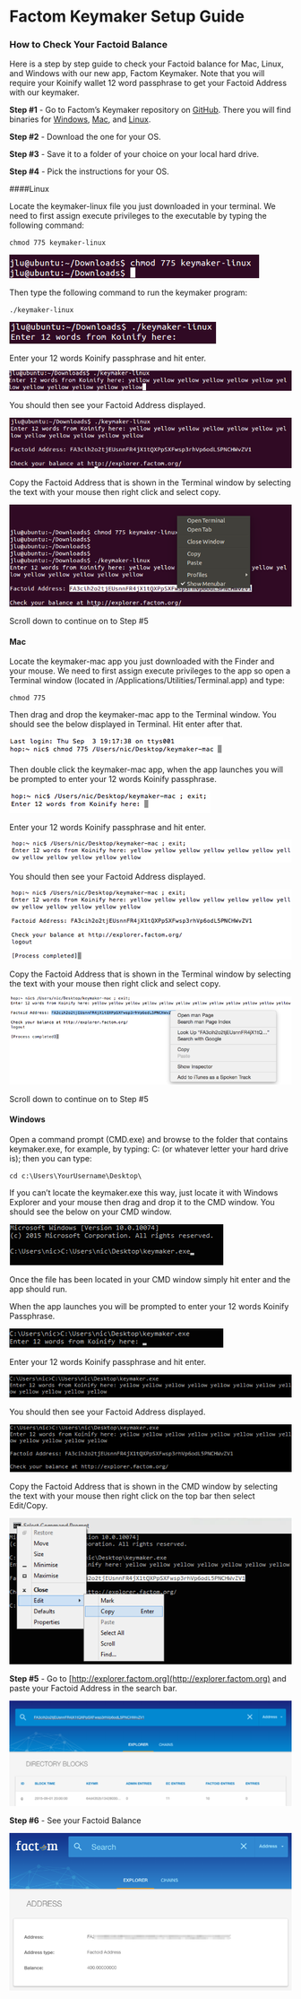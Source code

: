 Factom Keymaker Setup Guide
==========

### How to Check Your Factoid Balance 

Here is a step by step guide to check your Factoid balance for Mac, Linux, and Windows with our new app, Factom Keymaker. Note that you will require your Koinify wallet 12 word passphrase to get your Factoid Address with our keymaker.

**Step #1** - Go to Factom’s Keymaker repository on [GitHub](https://github.com/FactomProject/keymaker/tree/master/bin). There you will find binaries for [Windows](https://github.com/FactomProject/keymaker/raw/master/bin/keymaker.exe), [Mac](https://github.com/FactomProject/keymaker/raw/master/bin/keymaker-mac), and [Linux](https://github.com/FactomProject/keymaker/raw/master/bin/keymaker-linux).

**Step #2** - Download the one for your OS.

**Step #3** - Save it to a folder of your choice on your local hard drive. 

**Step #4** - Pick the instructions for your OS.

####Linux

Locate the keymaker-linux file you just downloaded in your terminal. We need to first assign execute privileges to the executable by typing the following command:
```
chmod 775 keymaker-linux
```
![Keymaker1.png](images/Keymaker1.png)

Then type the following command to run the keymaker program:
```
./keymaker-linux
```
![Keymaker2.png](/images/Keymaker2.png)

Enter your 12 words Koinify passphrase and hit enter.

![Keymaker3.png](/images/Keymaker3.png)

You should then see your Factoid Address displayed.

![Keymaker4.png](/images/Keymaker4.png)

Copy the Factoid Address that is shown in the Terminal window by selecting the text with your mouse then right click and select copy.

![Keymaker5.png](/images/Keymaker5.png)

Scroll down to continue on to Step #5

#### Mac

Locate the keymaker-mac app you just downloaded with the Finder and your mouse. We need to first assign execute privileges to the app so open a Terminal window (located in /Applications/Utilities/Terminal.app) and type:
```
chmod 775
```
Then drag and drop the keymaker-mac app to the Terminal window. You should see the below displayed in Terminal. Hit enter after that.

![Keymaker6.png](/images/Keymaker6.png)

Then double click the keymaker-mac app, when the app launches you will be prompted to enter your 12 words Koinify passphrase.

![Keymaker7.png](/images/Keymaker7.png)

Enter your 12 words Koinify passphrase and hit enter.

![Keymaker8.png](/images/Keymaker8.png)

You should then see your Factoid Address displayed.

![Keymaker9.png](/images/Keymaker9.png)

Copy the Factoid Address that is shown in the Terminal window by selecting the text with your mouse then right click and select copy.

![Keymaker10.png](/images/Keymaker10.png)

Scroll down to continue on to Step #5

#### Windows
Open a command prompt (CMD.exe) and browse to the folder that contains keymaker.exe, for example, by typing: C: (or whatever letter your hard drive is); then you can type:
```
cd c:\Users\YourUsername\Desktop\
```
If you can’t locate the keymaker.exe this way, just locate it with Windows Explorer and your mouse then drag and drop it to the CMD window. You should see the below on your CMD window.

![Keymaker11.png](/images/Keymaker11.png)

Once the file has been located in your CMD window simply hit enter and the app should run.

When the app launches you will be prompted to enter your 12 words Koinify Passphrase.

![Keymaker12.png](/images/Keymaker12.png)

Enter your 12 words Koinify passphrase and hit enter.

![Keymaker13.png](/images/Keymaker13.png)

You should then see your Factoid Address displayed.

![Keymaker14.png](/images/Keymaker14.png)

Copy the Factoid Address that is shown in the CMD window by selecting the text with your mouse then right click on the top bar then select Edit/Copy.

![Keymaker15.png](/images/Keymaker15.png)

**Step #5** - Go to [http://explorer.factom.org](http://explorer.factom.org) and paste your Factoid Address in the search bar.

![Keymaker16.png](/images/Keymaker16.png)

**Step #6** - See your Factoid Balance

![Keymaker17.png](/images/Keymaker17.png)

